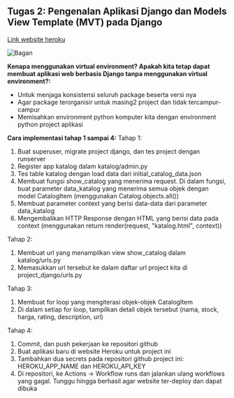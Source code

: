 ## Tugas 2: Pengenalan Aplikasi Django dan Models View Template (MVT) pada Django

[Link website heroku](https://tugas2pbp-katalog.herokuapp.com/katalog/)

![Bagan](https://res.cloudinary.com/dbev4mnac/image/upload/v1663050754/S__28745731_twqhhy.jpg)

**Kenapa menggunakan virtual environment? Apakah kita tetap dapat membuat aplikasi web berbasis Django tanpa menggunakan virtual environment?:**
- Untuk menjaga konsistensi seluruh package beserta versi nya
- Agar package terorganisir untuk masing2 project dan tidak tercampur-campur
- Memisahkan environment python komputer kita dengan environment python project aplikasi

**Cara implementasi tahap 1 sampai 4:**
 Tahap 1:
 1. Buat superuser, migrate project django, dan tes project dengan runserver
 2. Register app katalog dalam katalog/admin.py
 3. Tes table katalog dengan load data dari initial_catalog_data.json
 4. Membuat fungsi show_catalog yang menerima request. Di dalam fungsi, buat parameter data_katalog yang menerima semua objek
 dengan model CatalogItem (menggunakan Catalog.objects.all())
 5. Membuat parameter context yang berisi data-data dari parameter data_katalog
 6. Mengembalikan HTTP Response dengan HTML yang berisi data pada context (menggunakan return  render(request, "katalog.html", context))

Tahap 2:
1. Membuat url yang menampilkan view show_catalog dalam katalog/urls.py
2. Memasukkan url tersebut ke dalam daftar url project kita di project_django/urls.py

Tahap 3:
1. Membuat for loop yang mengiterasi objek-objek CatalogItem
2. Di dalam setiap for loop, tampilkan detail objek tersebut (nama, stock, harga, rating, description, url)

Tahap 4:
1. Commit, dan push pekerjaan ke repositori github
2. Buat aplikasi baru di website Heroku untuk project ini
3. Tambahkan dua secrets pada repositori github project ini: HEROKU_APP_NAME dan HEROKU_API_KEY
4. Di repositori, ke Actions -> Workflow runs dan jalankan ulang workflows yang gagal. Tunggu hingga berhasil agar website ter-deploy dan dapat dibuka